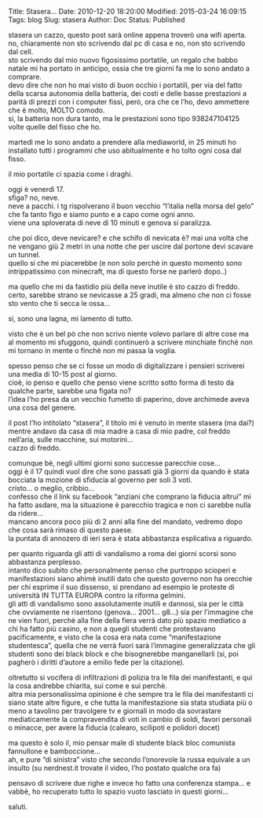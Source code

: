 Title: Stasera...
Date: 2010-12-20 18:20:00
Modified: 2015-03-24 16:09:15
Tags: blog
Slug: stasera
Author: Doc
Status: Published

stasera un cazzo, questo post sarà online appena troverò una wifi
aperta.  
no, chiaramente non sto scrivendo dal pc di casa e no, non sto scrivendo
dal cell.  
sto scrivendo dal mio nuovo figosissimo portatile, un regalo che babbo
natale mi ha portato in anticipo, ossia che tre giorni fa me lo sono
andato a comprare.  
devo dire che non ho mai visto di buon occhio i portatili, per via del
fatto della scarsa autonomia della batteria, dei costi e delle basse
prestazioni a parità di prezzi con i computer fissi, però, ora che ce
l’ho, devo ammettere che è molto, MOLTO comodo.  
si, la batteria non dura tanto, ma le prestazioni sono tipo 938247104125
volte quelle del fisso che ho.

martedì me lo sono andato a prendere alla mediaworld, in 25 minuti ho
installato tutti i programmi che uso abitualmente e ho tolto ogni cosa
dal fisso.

il mio portatile ci spazia come i draghi.

oggi è venerdì 17.  
sfiga? no, neve.  
neve a pacchi.
i tg rispolverano il buon vecchio “l’italia nella morsa del gelo” che fa
tanto figo e siamo punto e a capo come ogni anno.  
viene una sploverata di neve di 10 minuti e genova si paralizza.

che poi dico, deve nevicare? e che schifo di nevicata è? mai una volta
che ne vengano giù 2 metri in una notte che per uscire dal portone devi
scavare un tunnel.  
quello si che mi piacerebbe (e non solo perchè in questo momento sono
intrippatissimo con minecraft, ma di questo forse ne parlerò dopo..)

ma quello che mi da fastidio più della neve inutile è sto cazzo di
freddo. certo, sarebbe strano se nevicasse a 25 gradi, ma almeno che non
ci fosse sto vento che ti secca le ossa…

si, sono una lagna, mi lamento di tutto.

visto che è un bel pò che non scrivo niente volevo parlare di altre cose
ma al momento mi sfuggono, quindi continuerò a scrivere minchiate finchè
non mi tornano in mente o finchè non mi passa la voglia.

spesso penso che se ci fosse un modo di digitalizzare i pensieri
scriverei una media di 10-15 post al giorno.  
cioè, io penso e quello che penso viene scritto sotto forma di testo da
qualche parte, sarebbe una figata no?  
l’idea l’ho presa da un vecchio fumetto di paperino, dove archimede
aveva una cosa del genere.

il post l’ho intitolato “stasera”, il titolo mi è venuto in mente
stasera (ma dai?) mentre andavo da casa di mia madre a casa di mio
padre, col freddo nell’aria, sulle macchine, sui motorini…  
cazzo di freddo.

comunque bè, negli ultimi giorni sono successe parecchie cose…  
oggi è il 17 quindi vuol dire che sono passati già 3 giorni da quando è
stata bocciata la mozione di sfiducia al governo per soli 3 voti.  
cristo…
o meglio, cribbio…  
confesso che il link su facebook “anziani che comprano la fiducia
altrui” mi ha fatto asdare, ma la situazione è parecchio tragica e non
ci sarebbe nulla da ridere…  
mancano ancora poco più di 2 anni alla fine del mandato, vedremo dopo
che cosa sarà rimaso di questo paese.  
la puntata di annozero di ieri sera è stata abbastanza esplicativa a
riguardo.

per quanto riguarda gli atti di vandalismo a roma dei giorni scorsi sono
abbastanza perplesso.  
intanto dico subito che personalmente penso che purtroppo scioperi e
manifestazioni siano ahimè inutili dato che questo governo non ha
orecchie per chi esprime il suo dissenso, si prendano ad esempio le
proteste di università IN TUTTA EUROPA contro la riforma gelmini.  
gli atti di vandalismo sono assolutamente inutili e dannosi, sia per le
città che ovviamente ne risentono (genova… 2001… g8…) sia per l’immagine
che ne vien fuori, perchè alla fine della fiera verrà dato più spazio
mediatico a chi ha fatto più casino, e non a quegli studenti che
protestavano pacificamente, e visto che la cosa era nata come
“manifestazione studentesca”, quella che ne verrà fuori sarà l’immagine
generalizzata che gli studenti sono dei black block e che bisognerebbe
manganellarli (si, poi pagherò i diritti d’autore a emilio fede per la
citazione).

oltretutto si vocifera di infiltrazioni di polizia tra le fila dei
manifestanti, e qui la cosa andrebbe chiarita, sui come e sui perchè.  
altra mia personalissima opinione è che sempre tra le fila dei
manifestanti ci siano state altre figure, e che tutta la manifestazione
sia stata studiata più o meno a tavolino per travolgere tv e giornali in
modo da sovrastare mediaticamente la compravendita di voti in cambio di
soldi, favori personali o minacce, per avere la fiducia (calearo,
scilipoti e polidori docet)

ma questo è solo il, mio pensar male di studente black bloc comunista
fannullone e bamboccione…  
ah, e pure “di sinistra” visto che secondo l’onorevole la russa equivale
a un insulto (su nerdnest.it trovate il video, l’ho postato qualche ora
fa)

pensavo di scrivere due righe e invece ho fatto una conferenza stampa… e
vabbè, ho recuperato tutto lo spazio vuoto lasciato in questi giorni…

saluti.
